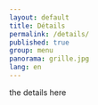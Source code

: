 ```yaml
---
layout: default
title: Détails
permalink: /details/
published: true
group: menu
panorama: grille.jpg
lang: en
---
```



the details here
